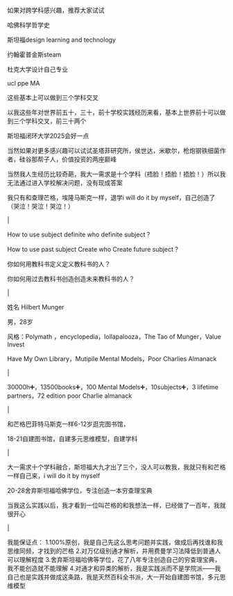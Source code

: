 如果对跨学科感兴趣，推荐大家试试

哈佛科学哲学史

斯坦福design learning and technology

约翰霍普金斯steam

杜克大学设计自己专业

ucl ppe MA

这些基本上可以做到三个学科交叉

以我这些年对世界前五十，三十，前十学校实践经历来看，基本上世界前十可以做到三个学科交叉，前三十两个

斯坦福闭环大学2025会好一点

当然如果对更多感兴趣可以试试圣塔菲研究所，侯世达，米歇尔，枪炮钢铁细菌作者，硅谷那帮子人，价值投资的两座巅峰

当然我人生经历比较奇葩，我大一需求是十个学科（捂脸！捂脸！捂脸！）所以我无法通过进入学校解决问题，没有现成答案

我只有和查理芒格，埃隆马斯克一样，退学i will do it by myself，自己创造了（哭泣！哭泣！哭泣！）


|


How to use subject definite who definite subject？

How to use  past subject Create who Create future subject？

你如何用教科书定义定义教科书的人？

你如何用过去教科书创造创造未来教科书的人？



|



姓名 Hilbert Munger

男，28岁

风格：Polymath ，encyclopedia，lollapalooza，The Tao of Munger，Value Invest

Have My Own Library，Mutipile Mental Models，Poor Charlies Almanack

|

30000h➕，13500books➕，100  Mental Models➕，10subjects➕，3  lifetime partners，72  edition poor Charlie almanack


|



和芒格巴菲特马斯克一样6-12岁逛完图书馆，

18-21自建图书馆，自建多元思维模型，自建学科

|

大一需求十个学科融合，斯坦福大九才出了三个，没人可以教我，我就只有和芒格一样自己来，i will do it by myself

20-28舍弃斯坦福哈佛学位，专注创造一本穷查理宝典

当我这么实践以后，我才看到一位叫芒格的和我想法一样，已经做了一百年，我就很开心



|



我能保证点：
1.100%原创，我是自己先这么思考问题并实践，做成后再找谁和我思维同频，才找到的芒格
2.对万亿级别通才解析，并用费曼学习法降低到普通人可以理解程度
3.舍弃斯坦福哈佛等学位，花了八年专注创造自己的穷查理宝典，我不能创造就不能理解
4.对通才和异类的解析，我是实践派而不是学院派——我自己也是实践并做成这条路，我是天然百科全书派，大一开始自建图书馆，多元思维模型